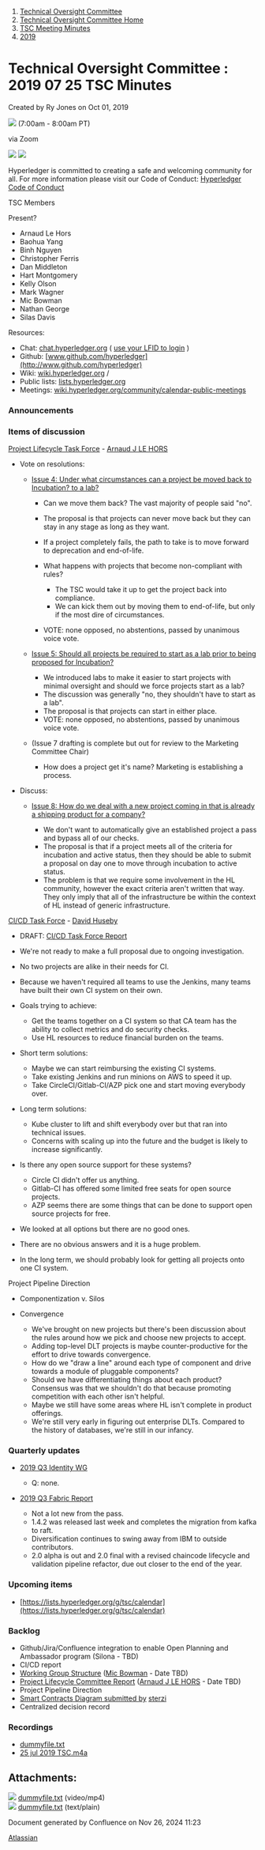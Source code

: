 1. [Technical Oversight Committee](index.html)
2. [Technical Oversight Committee Home](Technical-Oversight-Committee-Home_21430274.html)
3. [TSC Meeting Minutes](TSC-Meeting-Minutes_21448544.html)
4. [2019](2019_21448546.html)

# Technical Oversight Committee : 2019 07 25 TSC Minutes

Created by Ry Jones on Oct 01, 2019

![](plugins/servlet/confluence/placeholder/unknown-macro) (7:00am - 8:00am PT)

via Zoom

![](attachments/21431877/21448548.png?height=250) ![](attachments/21431877/21448549.png?height=250)

Hyperledger is committed to creating a safe and welcoming community for all. For more information please visit our Code of Conduct: [Hyperledger Code of Conduct](https://lf-hyperledger.atlassian.net/wiki/spaces/HYP/pages/19595281/Hyperledger+Code+of+Conduct)

TSC Members

Present?

- Arnaud Le Hors
- Baohua Yang
- Binh Nguyen
- Christopher Ferris
- Dan Middleton
- Hart Montgomery
- Kelly Olson
- Mark Wagner
- Mic Bowman
- Nathan George
- Silas Davis
  

Resources:

- Chat: [chat.hyperledger.org](http://chat.hyperledger.org/) ( [use your LFID to login](https://www.youtube.com/watch?v=EEc4JRyaAoA) )
- Github: [www.github.com/hyperledger](http://www.github.com/hyperledger)
- Wiki: [wiki.hyperledger.org](https://lf-hyperledger.atlassian.net) /
- Public lists: [lists.hyperledger.org](https://lists.hyperledger.org)
- Meetings: [wiki.hyperledger.org/community/calendar-public-meetings](https://lf-hyperledger.atlassian.net/community/calendar-public-meetings)

### Announcements

### Items of discussion

[Project Lifecycle Task Force](https://lf-hyperledger.atlassian.net/display/TF/Project+Lifecycle+Task+Force) - [Arnaud J LE HORS](https://lf-hyperledger.atlassian.net/wiki/people/70121:0e75e3b8-500a-4067-9f7e-ed46e91bcb9d?ref=confluence)

- Vote on resolutions:
  
  - [Issue 4: Under what circumstances can a project be moved back to Incubation? to a lab?](https://lf-hyperledger.atlassian.net/pages/viewpage.action?pageId=16321776)
    
    - Can we move them back? The vast majority of people said "no".
    - The proposal is that projects can never move back but they can stay in any stage as long as they want.
    - If a project completely fails, the path to take is to move forward to deprecation and end-of-life.
    - What happens with projects that become non-compliant with rules?
      
      - The TSC would take it up to get the project back into compliance.
      - We can kick them out by moving them to end-of-life, but only if the most dire of circumstances.
    - VOTE: none opposed, no abstentions, passed by unanimous voice vote.
  - [Issue 5: Should all projects be required to start as a lab prior to being proposed for Incubation?](https://lf-hyperledger.atlassian.net/pages/viewpage.action?pageId=16321818)
    
    - We introduced labs to make it easier to start projects with minimal oversight and should we force projects start as a lab?
    - The discussion was generally "no, they shouldn't have to start as a lab".
    - The proposal is that projects can start in either place.
    - VOTE: none opposed, no abstentions, passed by unanimous voice vote.
  - (Issue 7 drafting is complete but out for review to the Marketing Committee Chair)
    
    - How does a project get it's name? Marketing is establishing a process.
- Discuss:
  
  - [Issue 8: How do we deal with a new project coming in that is already a shipping product for a company?](https://lf-hyperledger.atlassian.net/pages/viewpage.action?pageId=16321833)
    
    - We don't want to automatically give an established project a pass and bypass all of our checks.
    - The proposal is that if a project meets all of the criteria for incubation and active status, then they should be able to submit a proposal on day one to move through incubation to active status.
    - The problem is that we require some involvement in the HL community, however the exact criteria aren't written that way. They only imply that all of the infrastructure be within the context of HL instead of generic infrastructure.

[CI/CD Task Force](https://lf-hyperledger.atlassian.net/pages/viewpage.action?pageId=6428757) - [David Huseby](https://lf-hyperledger.atlassian.net/wiki/people/5c81ef6e187e8e0b95b0b1e9?ref=confluence)

- DRAFT: [CI/CD Task Force Report](https://lf-hyperledger.atlassian.net/pages/viewpage.action?pageId=16322788)
- We're not ready to make a full proposal due to ongoing investigation.
- No two projects are alike in their needs for CI.
- Because we haven't required all teams to use the Jenkins, many teams have built their own CI system on their own.
- Goals trying to achieve:
  
  - Get the teams together on a CI system so that CA team has the ability to collect metrics and do security checks.
  - Use HL resources to reduce financial burden on the teams.
- Short term solutions:
  
  - Maybe we can start reimbursing the existing CI systems.
  - Take existing Jenkins and run minions on AWS to speed it up.
  - Take CircleCI/Gitlab-CI/AZP pick one and start moving everybody over.
- Long term solutions:
  
  - Kube cluster to lift and shift everybody over but that ran into technical issues.
  - Concerns with scaling up into the future and the budget is likely to increase significantly.
- Is there any open source support for these systems?
  
  - Circle CI didn't offer us anything.
  - Gitlab-CI has offered some limited free seats for open source projects.
  - AZP seems there are some things that can be done to support open source projects for free.
- We looked at all options but there are no good ones.
- There are no obvious answers and it is a huge problem.
- In the long term, we should probably look for getting all projects onto one CI system.

Project Pipeline Direction

- Componentization v. Silos
- Convergence
  
  - We've brought on new projects but there's been discussion about the rules around how we pick and choose new projects to accept.
  - Adding top-level DLT projects is maybe counter-productive for the effort to drive towards convergence.
  - How do we "draw a line" around each type of component and drive towards a module of pluggable components?
  - Should we have differentiating things about each product? Consensus was that we shouldn't do that because promoting competition with each other isn't helpful.
  - Maybe we still have some areas where HL isn't complete in product offerings.
  - We're still very early in figuring out enterprise DLTs. Compared to the history of databases, we're still in our infancy.

### Quarterly updates

- [2019 Q3 Identity WG](https://lf-hyperledger.atlassian.net/display/HYP/2019+Q3+Identity+WG)
  
  - Q: none.
- [2019 Q3 Fabric Report](https://lf-hyperledger.atlassian.net/display/HYP/2019+Q3+Hyperledger+Fabric)
  
  - Not a lot new from the pass.
  - 1.4.2 was released last week and completes the migration from kafka to raft.
  - Diversification continues to swing away from IBM to outside contributors.
  - 2.0 alpha is out and 2.0 final with a revised chaincode lifecycle and validation pipeline refactor, due out closer to the end of the year.

### Upcoming items

- [https://lists.hyperledger.org/g/tsc/calendar](https://lists.hyperledger.org/g/tsc/calendar)

### Backlog

- Github/Jira/Confluence integration to enable Open Planning and Ambassador program (Silona - TBD)
- CI/CD report
- [Working Group Structure](https://lf-hyperledger.atlassian.net/display/TF/Working+Group+Task+Force) ([Mic Bowman](https://lf-hyperledger.atlassian.net/wiki/people/712020:38b65256-bc81-41b7-bc8d-23f728855f5a?ref=confluence) - Date TBD)
- [Project Lifecycle Committee Report](https://lf-hyperledger.atlassian.net/display/TF/Project+Lifecycle+Task+Force) ([Arnaud J LE HORS](https://lf-hyperledger.atlassian.net/wiki/people/70121:0e75e3b8-500a-4067-9f7e-ed46e91bcb9d?ref=confluence) - Date TBD)
- Project Pipeline Direction
- [Smart Contracts Diagram submitted by](https://lf-hyperledger.atlassian.net/pages/viewpage.action?pageId=6424415) [sterzi](https://lf-hyperledger.atlassian.net/wiki/people/5ff2cf15692b790110faba1b?ref=confluence)
- Centralized decision record

### Recordings

- [dummyfile.txt](#)
- [25 jul 2019 TSC.m4a](#)

## Attachments:

![](images/icons/bullet_blue.gif) [dummyfile.txt](attachments/21432143/21457512.txt) (video/mp4)  
![](images/icons/bullet_blue.gif) [dummyfile.txt](attachments/21432143/21448593.txt) (text/plain)

Document generated by Confluence on Nov 26, 2024 11:23

[Atlassian](http://www.atlassian.com/)
